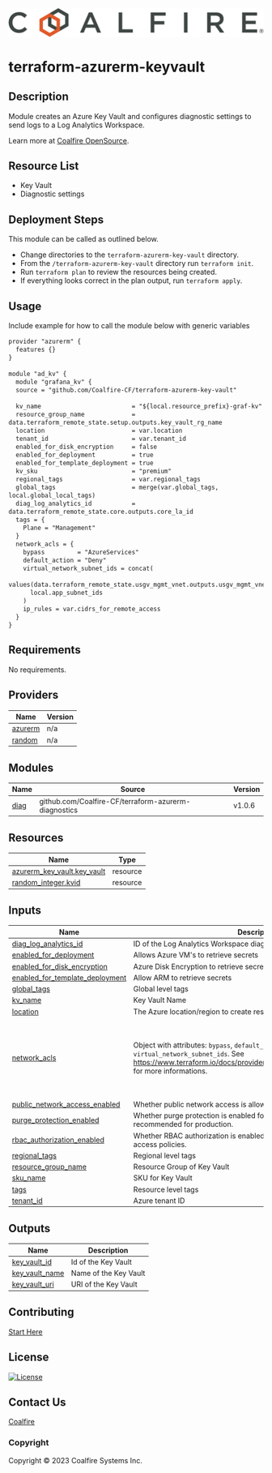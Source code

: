 ![Coalfire](coalfire_logo.png)

# terraform-azurerm-keyvault

## Description

Module creates an Azure Key Vault and configures diagnostic settings to send logs to a Log Analytics Workspace.

Learn more at [Coalfire OpenSource](https://coalfire.com/opensource).

## Resource List

- Key Vault
- Diagnostic settings

## Deployment Steps

This module can be called as outlined below.

- Change directories to the `terraform-azurerm-key-vault` directory.
- From the `/terraform-azurerm-key-vault` directory run `terraform init`.
- Run `terraform plan` to review the resources being created.
- If everything looks correct in the plan output, run `terraform apply`.

## Usage

Include example for how to call the module below with generic variables

```hcl
provider "azurerm" {
  features {}
}

module "ad_kv" {
  module "grafana_kv" {
  source = "github.com/Coalfire-CF/terraform-azurerm-key-vault"

  kv_name                         = "${local.resource_prefix}-graf-kv"
  resource_group_name             = data.terraform_remote_state.setup.outputs.key_vault_rg_name
  location                        = var.location
  tenant_id                       = var.tenant_id
  enabled_for_disk_encryption     = false
  enabled_for_deployment          = true
  enabled_for_template_deployment = true
  kv_sku                          = "premium"
  regional_tags                   = var.regional_tags
  global_tags                     = merge(var.global_tags, local.global_local_tags)
  diag_log_analytics_id           = data.terraform_remote_state.core.outputs.core_la_id
  tags = {
    Plane = "Management"
  }
  network_acls = {
    bypass         = "AzureServices"
    default_action = "Deny"
    virtual_network_subnet_ids = concat(
      values(data.terraform_remote_state.usgv_mgmt_vnet.outputs.usgv_mgmt_vnet_subnet_ids),
      local.app_subnet_ids
    )
    ip_rules = var.cidrs_for_remote_access
  }
}
```

<!-- BEGIN_TF_DOCS -->
## Requirements

No requirements.

## Providers

| Name | Version |
|------|---------|
| <a name="provider_azurerm"></a> [azurerm](#provider\_azurerm) | n/a |
| <a name="provider_random"></a> [random](#provider\_random) | n/a |

## Modules

| Name | Source | Version |
|------|--------|---------|
| <a name="module_diag"></a> [diag](#module\_diag) | github.com/Coalfire-CF/terraform-azurerm-diagnostics | v1.0.6 |

## Resources

| Name | Type |
|------|------|
| [azurerm_key_vault.key_vault](https://registry.terraform.io/providers/hashicorp/azurerm/latest/docs/resources/key_vault) | resource |
| [random_integer.kvid](https://registry.terraform.io/providers/hashicorp/random/latest/docs/resources/integer) | resource |

## Inputs

| Name | Description | Type | Default | Required |
|------|-------------|------|---------|:--------:|
| <a name="input_diag_log_analytics_id"></a> [diag\_log\_analytics\_id](#input\_diag\_log\_analytics\_id) | ID of the Log Analytics Workspace diagnostic logs should be sent to | `string` | n/a | yes |
| <a name="input_enabled_for_deployment"></a> [enabled\_for\_deployment](#input\_enabled\_for\_deployment) | Allows Azure VM's to retrieve secrets | `bool` | n/a | yes |
| <a name="input_enabled_for_disk_encryption"></a> [enabled\_for\_disk\_encryption](#input\_enabled\_for\_disk\_encryption) | Azure Disk Encryption to retrieve secrets | `bool` | n/a | yes |
| <a name="input_enabled_for_template_deployment"></a> [enabled\_for\_template\_deployment](#input\_enabled\_for\_template\_deployment) | Allow ARM to retrieve secrets | `bool` | `true` | no |
| <a name="input_global_tags"></a> [global\_tags](#input\_global\_tags) | Global level tags | `map(string)` | n/a | yes |
| <a name="input_kv_name"></a> [kv\_name](#input\_kv\_name) | Key Vault Name | `string` | n/a | yes |
| <a name="input_location"></a> [location](#input\_location) | The Azure location/region to create resources in. | `string` | n/a | yes |
| <a name="input_network_acls"></a> [network\_acls](#input\_network\_acls) | Object with attributes: `bypass`, `default_action`, `ip_rules`, `virtual_network_subnet_ids`. See https://www.terraform.io/docs/providers/azurerm/r/key_vault.html#bypass for more informations. | <pre>object({<br/>    bypass                     = string,<br/>    default_action             = string,<br/>    ip_rules                   = list(string),<br/>    virtual_network_subnet_ids = list(string),<br/>  })</pre> | `null` | no |
| <a name="input_public_network_access_enabled"></a> [public\_network\_access\_enabled](#input\_public\_network\_access\_enabled) | Whether public network access is allowed (true) or disabled (false). | `bool` | `true` | no |
| <a name="input_purge_protection_enabled"></a> [purge\_protection\_enabled](#input\_purge\_protection\_enabled) | Whether purge protection is enabled for the Key Vault. Strongly recommended for production. | `bool` | `true` | no |
| <a name="input_rbac_authorization_enabled"></a> [rbac\_authorization\_enabled](#input\_rbac\_authorization\_enabled) | Whether RBAC authorization is enabled for the Key Vault instead of access policies. | `bool` | `true` | no |
| <a name="input_regional_tags"></a> [regional\_tags](#input\_regional\_tags) | Regional level tags | `map(string)` | n/a | yes |
| <a name="input_resource_group_name"></a> [resource\_group\_name](#input\_resource\_group\_name) | Resource Group of Key Vault | `string` | n/a | yes |
| <a name="input_sku_name"></a> [sku\_name](#input\_sku\_name) | SKU for Key Vault | `string` | `"standard"` | no |
| <a name="input_tags"></a> [tags](#input\_tags) | Resource level tags | `map(string)` | n/a | yes |
| <a name="input_tenant_id"></a> [tenant\_id](#input\_tenant\_id) | Azure tenant ID | `string` | n/a | yes |

## Outputs

| Name | Description |
|------|-------------|
| <a name="output_key_vault_id"></a> [key\_vault\_id](#output\_key\_vault\_id) | Id of the Key Vault |
| <a name="output_key_vault_name"></a> [key\_vault\_name](#output\_key\_vault\_name) | Name of the Key Vault |
| <a name="output_key_vault_uri"></a> [key\_vault\_uri](#output\_key\_vault\_uri) | URI of the Key Vault |
<!-- END_TF_DOCS -->

## Contributing

[Start Here](CONTRIBUTING.md)

## License

[![License](https://img.shields.io/badge/license-MIT-blue.svg)](https://opensource.org/license/mit/)

## Contact Us

[Coalfire](https://coalfire.com/)

### Copyright

Copyright © 2023 Coalfire Systems Inc.
